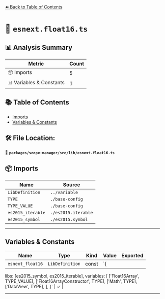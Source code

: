 [⬅️ Back to Table of Contents](../../../../index.md)

# 📄 `esnext.float16.ts`

## 📊 Analysis Summary

| Metric | Count |
|--------|-------|
| 📦 Imports | 5 |
| 📊 Variables & Constants | 1 |

## 📚 Table of Contents

- [Imports](#imports)
- [Variables & Constants](#variables-constants)

## 🛠️ File Location:
📂 **`packages/scope-manager/src/lib/esnext.float16.ts`**

## 📦 Imports

| Name | Source |
|------|--------|
| `LibDefinition` | `../variable` |
| `TYPE` | `./base-config` |
| `TYPE_VALUE` | `./base-config` |
| `es2015_iterable` | `./es2015.iterable` |
| `es2015_symbol` | `./es2015.symbol` |


---

## Variables & Constants

| Name | Type | Kind | Value | Exported |
|------|------|------|-------|----------|
| `esnext_float16` | `LibDefinition` | const | `{
  libs: [es2015_symbol, es2015_iterable],
  variables: [
    ['Float16Array', TYPE_VALUE],
    ['Float16ArrayConstructor', TYPE],
    ['Math', TYPE],
    ['DataView', TYPE],
  ],
}` | ✓ |


---
